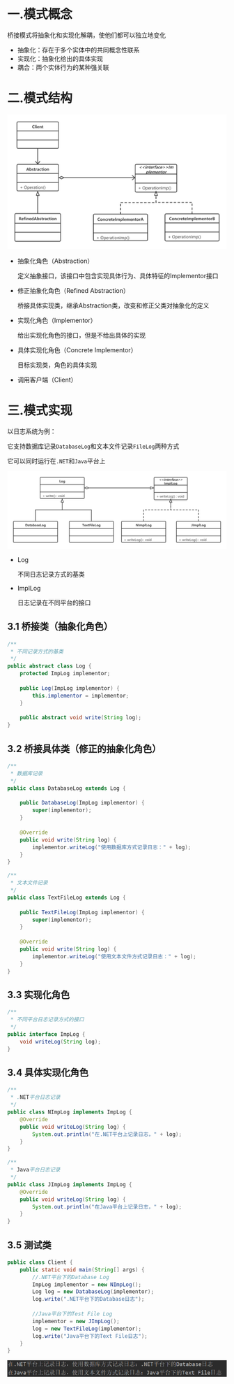 # 一.模式概念

桥接模式将抽象化和实现化解耦，使他们都可以独立地变化

- 抽象化：存在于多个实体中的共同概念性联系
- 实现化：抽象化给出的具体实现
- 耦合：两个实体行为的某种强关联

# 二.模式结构

![](https://raw.githubusercontent.com/MrWater233/PictureHost/master/20201009201559.png)

- 抽象化角色（Abstraction）

  定义抽象接口，该接口中包含实现具体行为、具体特征的Implementor接口

- 修正抽象化角色（Refined Abstraction）

  桥接具体实现类，继承Abstraction类，改变和修正父类对抽象化的定义

- 实现化角色（Implementor）

  给出实现化角色的接口，但是不给出具体的实现

- 具体实现化角色（Concrete Implementor）

  目标实现类，角色的具体实现

- 调用客户端（Client）

# 三.模式实现

以日志系统为例：

它支持数据库记录`DatabaseLog`和文本文件记录`FileLog`两种方式

它可以同时运行在`.NET`和`Java`平台上

![](https://raw.githubusercontent.com/MrWater233/PictureHost/master/20201009202847.png)

- Log

  不同日志记录方式的基类

- ImplLog

  日志记录在不同平台的接口

## 3.1 桥接类（抽象化角色）

```java
/**
 * 不同记录方式的基类
 */
public abstract class Log {
	protected ImpLog implementor;

	public Log(ImpLog implementor) {
		this.implementor = implementor;
	}

	public abstract void write(String log);
}
```

## 3.2 桥接具体类（修正的抽象化角色）

```java
/**
 * 数据库记录
 */
public class DatabaseLog extends Log {

	public DatabaseLog(ImpLog implementor) {
		super(implementor);
	}

	@Override
	public void write(String log) {
		implementor.writeLog("使用数据库方式记录日志：" + log);
	}
}
```

```java
/**
 * 文本文件记录
 */
public class TextFileLog extends Log {

	public TextFileLog(ImpLog implementor) {
		super(implementor);
	}

	@Override
	public void write(String log) {
		implementor.writeLog("使用文本文件方式记录日志：" + log);
	}
}
```

## 3.3 实现化角色

```java
/**
 * 不同平台日志记录方式的接口
 */
public interface ImpLog {
	void writeLog(String log);
}
```

## 3.4 具体实现化角色

```java
/**
 * .NET平台日志记录
 */
public class NImpLog implements ImpLog {
	@Override
	public void writeLog(String log) {
		System.out.println("在.NET平台上记录日志，" + log);
	}
}
```

```java
/**
 * Java平台日志记录
 */
public class JImpLog implements ImpLog {
	@Override
	public void writeLog(String log) {
		System.out.println("在Java平台上记录日志，" + log);
	}
}
```

## 3.5 测试类

```java
public class Client {
	public static void main(String[] args) {
		//.NET平台下的Database Log
		ImpLog implementor = new NImpLog();
		Log log = new DatabaseLog(implementor);
		log.write(".NET平台下的Database日志");

		//Java平台下的Test File Log
		implementor = new JImpLog();
		log = new TextFileLog(implementor);
		log.write("Java平台下的Text File日志");
	}
}
```

![](https://raw.githubusercontent.com/MrWater233/PictureHost/master/20201009220057.png)